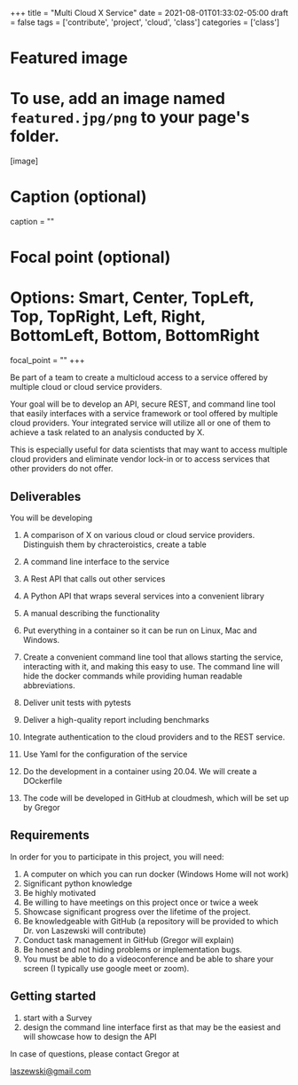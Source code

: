 +++
title = "Multi Cloud X Service"
date = 2021-08-01T01:33:02-05:00
draft = false
tags = ['contribute', 'project', 'cloud', 'class']
categories = ['class']

# Featured image
# To use, add an image named `featured.jpg/png` to your page's folder. 
[image]
  # Caption (optional)
  caption = ""

  # Focal point (optional)
  # Options: Smart, Center, TopLeft, Top, TopRight, Left, Right, BottomLeft, Bottom, BottomRight
  focal_point = ""
+++


Be part of a team to create a multicloud access to a service offered
by multiple cloud or cloud service providers.

Your goal will be to develop an API, secure REST, and command line
tool that easily interfaces with a service framework or tool offered by multiple
cloud providers.  Your integrated service will utilize all or one
of them to achieve a task related to an analysis conducted by X.

This is especially useful for data scientists that may want to access
multiple cloud providers and eliminate vendor lock-in or to access
services that other providers do not offer.

## Deliverables

You will be developing

1. A comparison of X on various cloud or cloud service providers.
   Distinguish them by chracteroistics, create a table
   
1. A command line interface to the service
2. A Rest API that calls out other services
3. A Python API that wraps several services into a convenient library
5. A manual describing the functionality


4. Put everything in a container so it can be run on Linux, Mac and
   Windows.
5. Create a convenient command line tool that allows starting the service, interacting with it, and making this easy to use. The command line will hide the docker commands while providing human
   readable abbreviations.
6. Deliver unit tests with pytests
6. Deliver a high-quality report including benchmarks
7. Integrate authentication to the cloud providers and to the REST service.
8. Use Yaml for the configuration of the service
9. Do the development in a container using 20.04. We will create a DOckerfile
10. The code will be developed in GitHub at cloudmesh, which will be set up by Gregor


## Requirements

In order for you to participate in this project, you will need:

1. A computer on which you can run docker (Windows Home will not work)
2. Significant python knowledge
3. Be highly motivated
4. Be willing to have meetings on this project once or twice a week
5. Showcase significant progress over the lifetime of the project.
6. Be knowledgeable with GitHub (a repository will be provided to which
   Dr. von Laszewski will contribute)
7. Conduct task management in GitHub (Gregor will explain)
8. Be honest and not hiding problems or implementation bugs.
9. You must be able to do a videoconference and be able to share your screen (I typically use google meet or zoom).

## Getting started

1. start with a Survey
2. design the command line interface first as that may be the easiest and will showcase how to design the API



In case of questions, please contact Gregor at

laszewski@gmail.com

